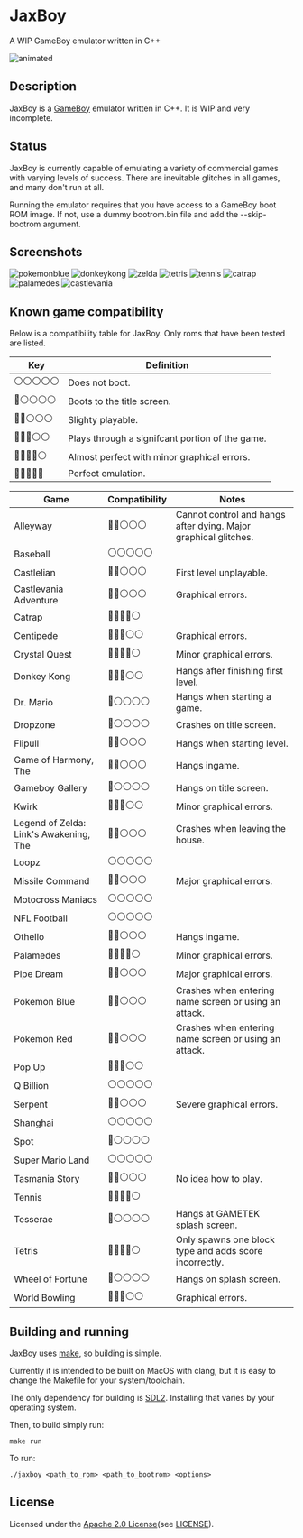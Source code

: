 # JaxBoy
A WIP GameBoy emulator written in C++

![animated](screenshots/startup.gif)

## Description

JaxBoy is a [GameBoy](https://en.wikipedia.org/wiki/Game_Boy) emulator written in C++. It is WIP and very incomplete.

## Status

JaxBoy is currently capable of emulating a variety of commercial games with varying levels of success. There are inevitable glitches in all games, and many don't run at all.

Running the emulator requires that you have access to a GameBoy boot ROM image. If not, use a dummy bootrom.bin file and add the --skip-bootrom argument.

## Screenshots

![pokemonblue](screenshots/pokemonblue.png)
![donkeykong](screenshots/donkeykong.png)
![zelda](screenshots/zelda.png)
![tetris](screenshots/tetris.png)
![tennis](screenshots/tennis.png)
![catrap](screenshots/catrap.png)
![palamedes](screenshots/palamedes.png)
![castlevania](screenshots/castlevania.png)

## Known game compatibility

Below is a compatibility table for JaxBoy.
Only roms that have been tested are listed.

| Key | Definition |
| --- | --- |
| ⚪️⚪️⚪️⚪️⚪️ | Does not boot. |
| 🔵⚪️⚪️⚪️⚪️ | Boots to the title screen. |
| 🔵🔵⚪️⚪️⚪️ | Slighty playable. |
| 🔵🔵🔵️⚪️⚪️ | Plays through a signifcant portion of the game. |
| 🔵🔵🔵🔵⚪️ | Almost perfect with minor graphical errors. |
| 🔵🔵🔵🔵🔵 | Perfect emulation. |

| Game | Compatibility | Notes |
| --- | --- | --- |
| Alleyway                                  | 🔵🔵⚪️⚪️⚪️ |   Cannot control and hangs after dying. Major graphical glitches. |
| Baseball                                  | ⚪️⚪️⚪️⚪️⚪️ |   |
| Castlelian                                | 🔵🔵⚪️⚪️⚪️ |   First level unplayable. |
| Castlevania Adventure                     | 🔵🔵⚪️⚪️⚪️ |   Graphical errors. |
| Catrap                                    | 🔵🔵🔵🔵️⚪️ |   |
| Centipede                                 | 🔵🔵🔵️⚪️⚪️ |   Graphical errors. |
| Crystal Quest                             | 🔵🔵🔵🔵️⚪️ |   Minor graphical errors. |
| Donkey Kong                               | 🔵🔵🔵⚪️⚪️ |   Hangs after finishing first level. |
| Dr. Mario                                 | 🔵⚪️⚪️⚪️⚪️ |   Hangs when starting a game. |
| Dropzone                                  | 🔵️⚪️⚪️⚪️⚪️ |   Crashes on title screen. |
| Flipull                                   | 🔵🔵⚪️⚪️⚪️ |   Hangs when starting level. |
| Game of Harmony, The                      | 🔵🔵⚪️⚪️⚪️ |   Hangs ingame. |
| Gameboy Gallery                           | 🔵⚪️⚪️⚪️⚪️ |   Hangs on title screen. |
| Kwirk                                     | 🔵🔵🔵️⚪️⚪️ |   Minor graphical errors. |
| Legend of Zelda: Link's Awakening, The    | 🔵🔵⚪️⚪️⚪️ |   Crashes when leaving the house. |
| Loopz                                     | ⚪️⚪️⚪️⚪️⚪️ |   |
| Missile Command                           | 🔵🔵️️⚪️⚪️⚪️ |   Major graphical errors. |
| Motocross Maniacs                         | ⚪️⚪️⚪️⚪️⚪️ |   |
| NFL Football                              | ⚪️⚪️⚪️⚪️⚪️ |   |
| Othello                                   | 🔵🔵⚪️⚪️⚪️ |   Hangs ingame. |
| Palamedes                                 | 🔵🔵🔵🔵️⚪️ |   Minor graphical errors. |
| Pipe Dream                                | 🔵🔵⚪️⚪️⚪️ |   Major graphical errors. |
| Pokemon Blue                              | 🔵🔵⚪️️⚪⚪️ |   Crashes when entering name screen or using an attack. |
| Pokemon Red                               | 🔵🔵️⚪️⚪️⚪️ |   Crashes when entering name screen or using an attack. |
| Pop Up                                    | 🔵🔵🔵⚪️⚪️ |   |
| Q Billion                                 | ⚪️⚪️⚪️⚪️⚪️ |   |
| Serpent                                   | 🔵🔵⚪️⚪️⚪️ |   Severe graphical errors. |
| Shanghai                                  | ⚪️⚪️⚪️⚪️⚪️ |   |
| Spot                                      | 🔵⚪️⚪️⚪️⚪️ |   |
| Super Mario Land                          | ⚪️⚪️⚪️⚪️⚪️ |   |
| Tasmania Story                            | 🔵🔵⚪️⚪️⚪️ |   No idea how to play. |
| Tennis                                    | 🔵🔵🔵🔵⚪️ |   |
| Tesserae                                  | 🔵⚪️⚪️⚪️⚪️ |   Hangs at GAMETEK splash screen. |
| Tetris                                    | 🔵🔵🔵🔵️️⚪️ |   Only spawns one block type and adds score incorrectly. |
| Wheel of Fortune                          | 🔵⚪️⚪️⚪️⚪️ |   Hangs on splash screen. |
| World Bowling                             | 🔵🔵🔵⚪️⚪️ |   Graphical errors. |

## Building and running

JaxBoy uses [make](https://www.gnu.org/software/make/), so building is simple.

Currently it is intended to be built on MacOS with clang, but it is easy to change the Makefile for your system/toolchain.

The only dependency for building is [SDL2](https://www.libsdl.org/). Installing that varies by your operating system.

Then, to build simply run:
```
make run
```
To run:
```
./jaxboy <path_to_rom> <path_to_bootrom> <options>
```

## License

Licensed under the [Apache 2.0 License](http://www.apache.org/licenses/LICENSE-2.0)(see [LICENSE](LICENSE)).

